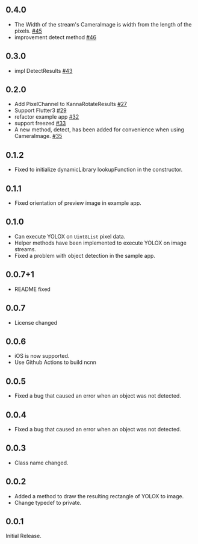 ## 0.4.0

- The Width of the stream's CameraImage is width from the length of the pixels. [#45](https://github.com/KoheiKanagu/ncnn_yolox_flutter/issues/45)
- improvement detect method [#46](https://github.com/KoheiKanagu/ncnn_yolox_flutter/issues/46)

## 0.3.0

- impl DetectResults [#43](https://github.com/KoheiKanagu/ncnn_yolox_flutter/issues/43)

## 0.2.0

- Add PixelChannel to KannaRotateResults [#27](https://github.com/KoheiKanagu/ncnn_yolox_flutter/issues/27)
- Support Flutter3 [#29](https://github.com/KoheiKanagu/ncnn_yolox_flutter/issues/29)
- refactor example app [#32](https://github.com/KoheiKanagu/ncnn_yolox_flutter/issues/32)
- support freezed [#33](https://github.com/KoheiKanagu/ncnn_yolox_flutter/issues/33)
- A new method, detect, has been added for convenience when using CameraImage. [#35](https://github.com/KoheiKanagu/ncnn_yolox_flutter/issues/35)

## 0.1.2

- Fixed to initialize dynamicLibrary lookupFunction in the constructor.

## 0.1.1

- Fixed orientation of preview image in example app.

## 0.1.0

- Can execute YOLOX on `Uint8List` pixel data.
- Helper methods have been implemented to execute YOLOX on image streams.
- Fixed a problem with object detection in the sample app.

## 0.0.7+1

- README fixed

## 0.0.7

- License changed

## 0.0.6

- iOS is now supported.
- Use Github Actions to build ncnn

## 0.0.5

- Fixed a bug that caused an error when an object was not detected.

## 0.0.4

- Fixed a bug that caused an error when an object was not detected.

## 0.0.3

- Class name changed.

## 0.0.2

- Added a method to draw the resulting rectangle of YOLOX to image.
- Change typedef to private.

## 0.0.1

Initial Release.
